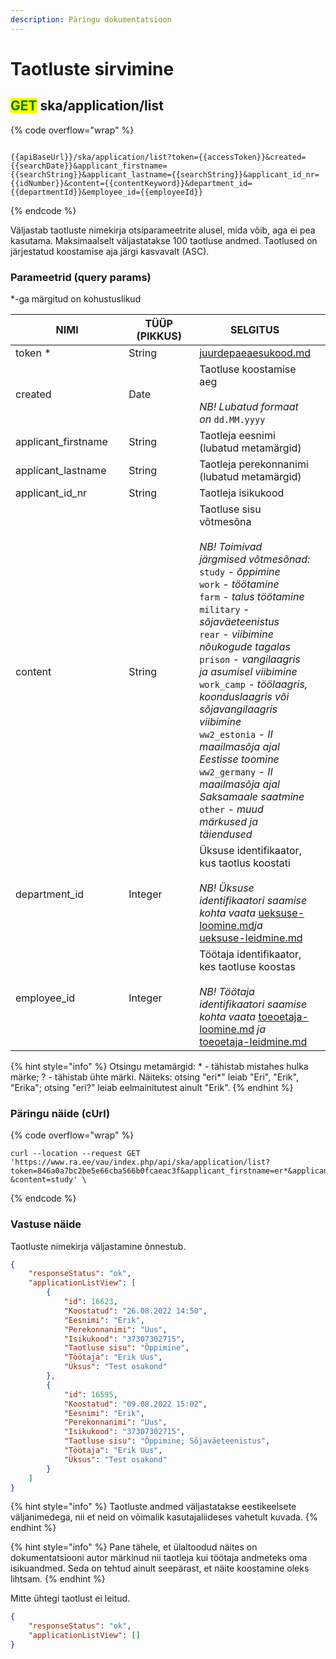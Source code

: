 ```yaml
---
description: Päringu dokumentatsioon
---
```


# Taotluste sirvimine

## <mark style="color:green;">GET</mark> ska/application/list

{% code overflow="wrap" %}
```

{{apiBaseUrl}}/ska/application/list?token={{accessToken}}&created={{searchDate}}&applicant_firstname={{searchString}}&applicant_lastname={{searchString}}&applicant_id_nr={{idNumber}}&content={{contentKeyword}}&department_id={{departmentId}}&employee_id={{employeeId}}
```
{% endcode %}

Väljastab taotluste nimekirja otsiparameetrite alusel, mida võib, aga ei pea kasutama. Maksimaalselt väljastatakse 100 taotluse andmed. Taotlused on järjestatud koostamise aja järgi kasvavalt (ASC).

### Parameetrid (query params)

\*-ga märgitud on kohustuslikud

<table><thead><tr><th width="205">NIMI</th><th width="153">TÜÜP (PIKKUS)</th><th>SELGITUS</th><th data-hidden></th></tr></thead><tbody><tr><td>token *</td><td>String</td><td><a data-mention href="../../juurdepaeaesukood.md">juurdepaeaesukood.md</a></td><td></td></tr><tr><td>created</td><td>Date</td><td>Taotluse koostamise aeg<br><br><em>NB! Lubatud formaat on</em> <code>dd.MM.yyyy</code></td><td></td></tr><tr><td>applicant_firstname</td><td>String</td><td>Taotleja eesnimi (lubatud metamärgid)</td><td></td></tr><tr><td>applicant_lastname</td><td>String</td><td>Taotleja perekonnanimi (lubatud metamärgid)</td><td></td></tr><tr><td>applicant_id_nr</td><td>String</td><td>Taotleja isikukood</td><td></td></tr><tr><td>content</td><td>String</td><td>Taotluse sisu võtmesõna<br><br><em>NB! Toimivad järgmised võtmesõnad:</em><br><code>study</code> <em>- õppimine</em><br><code>work</code> <em>- töötamine</em><br><code>farm</code> <em>- talus töötamine</em><br><code>military</code> <em>- sõjaväeteenistus</em><br><code>rear</code> <em>- viibimine nõukogude tagalas</em><br><code>prison</code> <em>- vangilaagris ja asumisel viibimine</em><br><code>work_camp</code> <em>- töölaagris, koonduslaagris või sõjavangilaagris viibimine</em><br><code>ww2_estonia</code> <em>- II maailmasõja ajal Eestisse toomine</em><br><code>ww2_germany</code> <em>- II maailmasõja ajal Saksamaale saatmine</em><br><code>other</code> <em>- muud märkused ja täiendused</em></td><td></td></tr><tr><td>department_id</td><td>Integer</td><td>Üksuse identifikaator, kus taotlus koostati<br><br><em>NB! Üksuse identifikaatori saamise kohta vaata</em> <a data-mention href="../ueksus/ueksuse-loomine.md">ueksuse-loomine.md</a><em>ja</em> <a data-mention href="../ueksus/ueksuse-leidmine.md">ueksuse-leidmine.md</a></td><td></td></tr><tr><td>employee_id</td><td>Integer</td><td>Töötaja identifikaator, kes taotluse koostas<br><br><em>NB! Töötaja identifikaatori saamise kohta vaata</em> <a data-mention href="../toeoetaja/toeoetaja-loomine.md">toeoetaja-loomine.md</a> <em>ja</em> <a data-mention href="../toeoetaja/toeoetaja-leidmine.md">toeoetaja-leidmine.md</a></td><td></td></tr></tbody></table>

{% hint style="info" %}
Otsingu metamärgid: \* - tähistab mistahes hulka märke; ? - tähistab ühte märki. Näiteks: otsing "eri\*" leiab "Eri", "Erik", "Erika"; otsing "eri?" leiab eelmainitutest ainult "Erik".
{% endhint %}

### Päringu näide (cUrl)

{% code overflow="wrap" %}
```shell
curl --location --request GET 'https://www.ra.ee/vau/index.php/api/ska/application/list?token=846a0a7bc2be5e66cba566b0fcaeac3f&applicant_firstname=er*&applicant_lastname=uu?&content=study' \
```
{% endcode %}

### Vastuse näide

Taotluste nimekirja väljastamine õnnestub.

```json
{
    "responseStatus": "ok",
    "applicationListView": [
        {
            "id": 16623,
            "Koostatud": "26.08.2022 14:50",
            "Eesnimi": "Erik",
            "Perekonnanimi": "Uus",
            "Isikukood": "37307302715",
            "Taotluse sisu": "Õppimine",
            "Töötaja": "Erik Uus",
            "Üksus": "Test osakond"
        },
        {
            "id": 16595,
            "Koostatud": "09.08.2022 15:02",
            "Eesnimi": "Erik",
            "Perekonnanimi": "Uus",
            "Isikukood": "37307302715",
            "Taotluse sisu": "Õppimine; Sõjaväeteenistus",
            "Töötaja": "Erik Uus",
            "Üksus": "Test osakond"
        }
    ]
}
```

{% hint style="info" %}
Taotluste andmed väljastatakse eestikeelsete väljanimedega, nii et neid on võimalik kasutajaliideses vahetult kuvada.
{% endhint %}

{% hint style="info" %}
Pane tähele, et ülaltoodud näites on dokumentatsiooni autor märkinud nii taotleja kui töötaja andmeteks oma isikuandmed. Seda on tehtud ainult seepärast, et näite koostamine oleks lihtsam.
{% endhint %}

Mitte ühtegi taotlust ei leitud.

```json
{
    "responseStatus": "ok",
    "applicationListView": []
}
```
